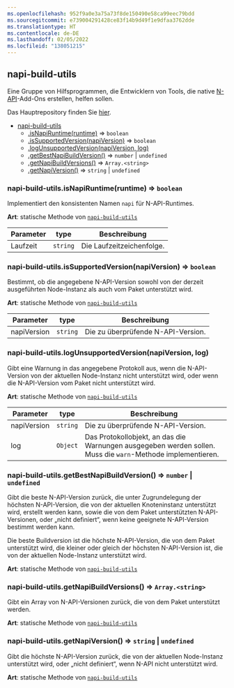 ```yaml
---
ms.openlocfilehash: 952f9a0e3a75a73f8de150490e58ca99eec79bdd
ms.sourcegitcommit: e739004291428ce83f14b9d49f1e9dfaa3762dde
ms.translationtype: HT
ms.contentlocale: de-DE
ms.lasthandoff: 02/05/2022
ms.locfileid: "138051215"
---
```

<a name="module_napi-build-utils"></a>

## <a name="napi-build-utils"></a>napi-build-utils
Eine Gruppe von Hilfsprogrammen, die Entwicklern von Tools, die native [N-API](https://nodejs.org/api/n-api.html#n_api_n_api)-Add-Ons erstellen, helfen sollen.

Das Hauptrepository finden Sie [hier](https://github.com/inspiredware/napi-build-utils#napi-build-utils).


* [napi-build-utils](#module_napi-build-utils)
    * [.isNapiRuntime(runtime)](#module_napi-build-utils.isNapiRuntime) ⇒ <code>boolean</code>
    * [.isSupportedVersion(napiVersion)](#module_napi-build-utils.isSupportedVersion) ⇒ <code>boolean</code>
    * [.logUnsupportedVersion(napiVersion, log)](#module_napi-build-utils.logUnsupportedVersion)
    * [.getBestNapiBuildVersion()](#module_napi-build-utils.getBestNapiBuildVersion) ⇒ <code>number</code> \| <code>undefined</code>
    * [.getNapiBuildVersions()](#module_napi-build-utils.getNapiBuildVersions) ⇒ <code>Array.&lt;string&gt;</code>
    * [.getNapiVersion()](#module_napi-build-utils.getNapiVersion) ⇒ <code>string</code> \| <code>undefined</code>

<a name="module_napi-build-utils.isNapiRuntime"></a>

### <a name="napi-build-utilsisnapiruntimeruntime--codebooleancode"></a>napi-build-utils.isNapiRuntime(runtime) ⇒ <code>boolean</code>
Implementiert den konsistenten Namen `napi` für N-API-Runtimes.

**Art**: statische Methode von [<code>napi-build-utils</code>](#module_napi-build-utils)  

| Parameter | type | Beschreibung |
| --- | --- | --- |
| Laufzeit | <code>string</code> | Die Laufzeitzeichenfolge. |

<a name="module_napi-build-utils.isSupportedVersion"></a>

### <a name="napi-build-utilsissupportedversionnapiversion--codebooleancode"></a>napi-build-utils.isSupportedVersion(napiVersion) ⇒ <code>boolean</code>
Bestimmt, ob die angegebene N-API-Version sowohl von der derzeit ausgeführten Node-Instanz als auch vom Paket unterstützt wird.

**Art**: statische Methode von [<code>napi-build-utils</code>](#module_napi-build-utils)  

| Parameter | type | Beschreibung |
| --- | --- | --- |
| napiVersion | <code>string</code> | Die zu überprüfende N-API-Version. |

<a name="module_napi-build-utils.logUnsupportedVersion"></a>

### <a name="napi-build-utilslogunsupportedversionnapiversion-log"></a>napi-build-utils.logUnsupportedVersion(napiVersion, log)
Gibt eine Warnung in das angegebene Protokoll aus, wenn die N-API-Version von der aktuellen Node-Instanz nicht unterstützt wird, oder wenn die N-API-Version vom Paket nicht unterstützt wird.

**Art**: statische Methode von [<code>napi-build-utils</code>](#module_napi-build-utils)  

| Parameter | type | Beschreibung |
| --- | --- | --- |
| napiVersion | <code>string</code> | Die zu überprüfende N-API-Version. |
| log | <code>Object</code> | Das Protokollobjekt, an das die Warnungen ausgegeben werden sollen. Muss die `warn`-Methode implementieren. |

<a name="module_napi-build-utils.getBestNapiBuildVersion"></a>

### <a name="napi-build-utilsgetbestnapibuildversion--codenumbercode--codeundefinedcode"></a>napi-build-utils.getBestNapiBuildVersion() ⇒ <code>number</code> \| <code>undefined</code>
Gibt die beste N-API-Version zurück, die unter Zugrundelegung der höchsten N-API-Version, die von der aktuellen Knoteninstanz unterstützt wird, erstellt werden kann, sowie die von dem Paket unterstützten N-API-Versionen, oder „nicht definiert“, wenn keine geeignete N-API-Version bestimmt werden kann.

Die beste Buildversion ist die höchste N-API-Version, die von dem Paket unterstützt wird, die kleiner oder gleich der höchsten N-API-Version ist, die von der aktuellen Node-Instanz unterstützt wird.

**Art**: statische Methode von [<code>napi-build-utils</code>](#module_napi-build-utils)  
<a name="module_napi-build-utils.getNapiBuildVersions"></a>

### <a name="napi-build-utilsgetnapibuildversions--codearrayltstringgtcode"></a>napi-build-utils.getNapiBuildVersions() ⇒ <code>Array.&lt;string&gt;</code>
Gibt ein Array von N-API-Versionen zurück, die von dem Paket unterstützt werden.

**Art**: statische Methode von [<code>napi-build-utils</code>](#module_napi-build-utils)  
<a name="module_napi-build-utils.getNapiVersion"></a>

### <a name="napi-build-utilsgetnapiversion--codestringcode--codeundefinedcode"></a>napi-build-utils.getNapiVersion() ⇒ <code>string</code> \| <code>undefined</code>
Gibt die höchste N-API-Version zurück, die von der aktuellen Node-Instanz unterstützt wird, oder „nicht definiert“, wenn N-API nicht unterstützt wird.

**Art**: statische Methode von [<code>napi-build-utils</code>](#module_napi-build-utils)  
